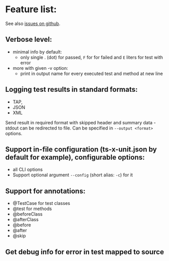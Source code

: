 # Feature list: 

See also [issues on github](https://github.com/FreeElephants/TSxUnit/issues).

## Verbose level:
- minimal info by default:
    - only single . (dot) for passed, `F` for for failed and `E` liters for test with error
- more with given -v option:
    - print in output name for every executed test and method at new line

## Logging test results in standard formats:

- TAP, 
- JSON 
- XML

Send result in required format with skipped header and summary data - stdout can be redirected to file. 
Can be specified in `--output <format>` options.

## Support in-file configuration (ts-x-unit.json by default for example), configurable options:
- all CLI options
- Support optional argument `--config` (short alias: `-c`) for it 

## Support for annotations: 
- @TestCase for test classes
- @test for methods
- @beforeClass
- @afterClass
- @before
- @after
- @skip
 
## Get debug info for error in test mapped to source 